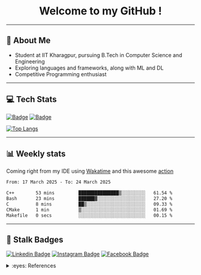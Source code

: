 # <div align="center">Welcome to my GitHub !</div>
---

## 👦 About Me

- Student at IIT Kharagpur, pursuing B.Tech in Computer Science and Engineering
- Exploring languages and frameworks, along with ML and DL
- Competitive Programming enthusiast

---

## 💻 Tech Stats

[![Badge](https://cp-logo.vercel.app/codeforces/Spartanlord)](https://www.codeforces.com/profile/spartanlord) 
[![Badge](https://cp-logo.vercel.app/codechef/rpriydarshi)](https://www.codechef.com/users/rpriydarshi)
<!-- [![wakatime](https://wakatime.com/badge/user/32380419-5fe6-466b-85d7-5d0b580849a5.svg)](https://wakatime.com/@32380419-5fe6-466b-85d7-5d0b580849a5) -->

[![Top Langs](https://github-readme-stats.vercel.app/api/top-langs/?username=priydarshiroopak&layout=compact&langs_count=6&hide=html,%20jupyter%20notebook&theme=radical)](https://github.com/anuraghazra/github-readme-stats)


---

## 📊 Weekly stats

Coming right from my IDE using [Wakatime](http://wakatime.com/) and this awesome [action](https://github.com/athul/waka-readme)

<!--START_SECTION:waka-->

```txt
From: 17 March 2025 - To: 24 March 2025

C++        53 mins         ███████████████▒░░░░░░░░░   61.54 %
Bash       23 mins         ██████▓░░░░░░░░░░░░░░░░░░   27.20 %
C          8 mins          ██▒░░░░░░░░░░░░░░░░░░░░░░   09.33 %
CMake      1 min           ▒░░░░░░░░░░░░░░░░░░░░░░░░   01.69 %
Makefile   0 secs          ░░░░░░░░░░░░░░░░░░░░░░░░░   00.15 %
```

<!--END_SECTION:waka-->

---

## 🤝 Stalk Badges

[![Linkedin Badge](https://img.shields.io/badge/LinkedIn-0077B5?style=for-the-badge&logo=linkedin&logoColor=white)](https://www.linkedin.com/in/priydarshiroopak/)
[![Instagram Badge](https://img.shields.io/badge/Instagram-E4405F?style=for-the-badge&logo=instagram&logoColor=white)](https://www.instagram.com/priydarshiroopak/)
[![Facebook Badge](https://img.shields.io/badge/Facebook-1877F2?style=for-the-badge&logo=facebook&logoColor=white)](https://www.facebook.com/priydarshiroopak/)

<details>
<summary>:eyes: References</summary>

- Wakatime stats update- [athul/waka-readme](https://github.com/athul/waka-readme)
- Top languages- [anuraghazra/github-readme-stats](https://github.com/anuraghazra/github-readme-stats)
</details>